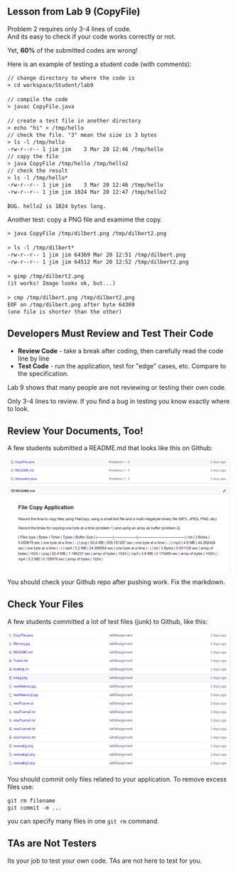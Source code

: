 ## Lesson from Lab 9 (CopyFile)

Problem 2 requires only 3-4 lines of code.   
And its easy to check if your code works correctly or not.

Yet, **60%** of the submitted codes are wrong!

Here is an example of testing a student code (with comments):

```
// change directory to where the code is
> cd workspace/Student/lab9

// compile the code
> javac CopyFile.java

// create a test file in another directory
> echo "hi" > /tmp/hello
// check the file. "3" mean the size is 3 bytes
> ls -l /tmp/hello
-rw-r--r-- 1 jim jim    3 Mar 20 12:46 /tmp/hello
// copy the file
> java CopyFile /tmp/hello /tmp/hello2
// check the result
> ls -l /tmp/hello*
-rw-r--r-- 1 jim jim    3 Mar 20 12:46 /tmp/hello
-rw-r--r-- 1 jim jim 1024 Mar 20 12:47 /tmp/hello2

BUG. hello2 is 1024 bytes long.
```

Another test: copy a PNG file and examime the copy.

```
> java CopyFile /tmp/dilbert.png /tmp/dilbert2.png

> ls -l /tmp/dilbert*
-rw-r--r-- 1 jim jim 64369 Mar 20 12:51 /tmp/dilbert.png
-rw-r--r-- 1 jim jim 64512 Mar 20 12:52 /tmp/dilbert2.png

> gimp /tmp/dilbert2.png
(it works! Image looks ok, but...)

> cmp /tmp/dilbert.png /tmp/dilbert2.png
EOF on /tmp/dilbert.png after byte 64369
(one file is shorter than the other)
```

## Developers Must Review and Test Their Code

* **Review Code** - take a break after coding, then carefully read the code line by line
* **Test Code** - run the application, test for "edge" cases, etc. Compare to the specification.

Lab 9 shows that many people are not reviewing or testing their own code.

Only 3-4 lines to review.  If you find a bug in testing you know exactly where to look.

## Review Your Documents, Too!

A few students submitted a README.md that looks like this on Github:

![Misformatted readme](Lab9-misformatted-readme.png)

You should check your Github repo after pushing work.
Fix the markdown.

## Check Your Files

A few students committed a lot of test files (junk) to Github, like this:

![Junk in Github Repo](Lab9-excess-files.png)

You should commit only files related to your application.
To remove excess files use:

```
git rm filename 
git commit -m ...
```

you can specify many files in one `git rm` command.


## TAs are Not Testers

Its your job to test your own code.  TAs are not here to test for you.
